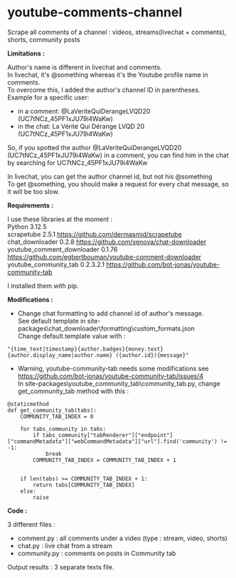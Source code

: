 # youtube-comments-channel
Scrape all comments of a channel : videos, streams(livechat + comments), shorts, community posts

**Limitations :**

Author's name is different in livechat and comments.<br/>
In livechat, it's @something whereas it's the Youtube profile name in comments.<br/>
To overcome this, I added the author's channel ID in parentheses.<br/>
Example for a specific user:<br/>
- in a comment: @LaVeriteQuiDerangeLVQD20 (UC7tNCz_45PF1xJU79i4WaKw)<br/>
- in the chat: La Vérité Qui Dérange LVQD 20 (UC7tNCz_45PF1xJU79i4WaKw)<br/>

So, if you spotted the author @LaVeriteQuiDerangeLVQD20 (UC7tNCz_45PF1xJU79i4WaKw) in a comment, you can find him in the chat by searching for UC7tNCz_45PF1xJU79i4WaKw

In livechat, you can get the author channel id, but not his @something<br />
To get @something, you should make a request for every chat message, so it will be too slow.

**Requirements :**

I use these libraries at the moment :<br />
Python 3.12.5<br />
scrapetube 2.5.1 https://github.com/dermasmid/scrapetube<br />
chat_downloader 0.2.8 https://github.com/xenova/chat-downloader<br />
youtube_comment_downloader 0.1.76 https://github.com/egbertbouman/youtube-comment-downloader<br />
youtube_community_tab 0.2.3.2.1 https://github.com/bot-jonas/youtube-community-tab<br />

I installed them with pip.

**Modifications :**

- Change chat formatting to add channel id of author's message.<br />
See default template in site-packages\chat_downloader\formatting\custom_formats.json<br />
Change default.template value with :<br />
```
"{time_text|timestamp}{author.badges}{money.text}{author.display_name|author.name} ({author.id}){message}"
```

- Warning, youtube-community-tab needs some modifications see https://github.com/bot-jonas/youtube-community-tab/issues/4<br />
In site-packages\youtube_community_tab\community_tab.py, change get_community_tab method with this :
```
@staticmethod
def get_community_tab(tabs):
    COMMUNITY_TAB_INDEX = 0

    for tabs_community in tabs:
        if tabs_community["tabRenderer"]["endpoint"]["commandMetadata"]["webCommandMetadata"]["url"].find('community') != -1:
            break
        COMMUNITY_TAB_INDEX = COMMUNITY_TAB_INDEX + 1
        

    if len(tabs) >= COMMUNITY_TAB_INDEX + 1:
        return tabs[COMMUNITY_TAB_INDEX]
    else:
        raise
```

**Code :**

3 different files :
- comment.py : all comments under a video (type : stream, video, shorts)
- chat.py : live chat from a stream
- community.py : comments on posts in Community tab


Output results : 3 separate texts file.
